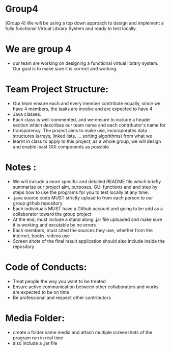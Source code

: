 # Group4
   [Group 4] We will be using a top down approach to design and implement a fully functional Virtual Library System and ready to test locally.
   
 # We are group 4
 * our team are working on designing a functional
   virtual library system. Our goal is to make sure it is correct
   and working.

 # Team Project Structure: 
 * Our team ensure each and every member contribute equally, since we have 4 members, the tasks are involve and are expected to have 4
 * Java classes. 
 * Each class is well commented, and we ensure to include a header section which describes our team name and each contributor's name for
 * transparency. The project aims to make use, incoroporates data structures (arrays, linked lists, ... sorting algorithms) from what we 
 * learnt in class to apply to this project, as a whole group, we will design and enable least GUI components as possible.
 # Notes : 
 * We will include a more specific and detailed README file which briefly summarize our project aim, purposes, GUI functions and 
   and step by steps how to use the programs for you to test locally at any time.
 * .java source code MUST strictly upload to from each person to our group github repository
 *  Each individuals MUST  have a Github account and going to be add as a collaborator toward the group project
 *  At the end, must include a stand along .jar file uploaded and make sure it is working and excutable by no errors
 *  Each members, must cited the sources they use, whether from the internet, books, videos use  
 * Screen shots of the final result application should also include inside the repository
 # Code of Conducts: 
 * Treat people the way you want to be treated
 * Ensure active communication between other collaborators and works are expected to be on time 
 * Be professional and respect other contributors
 # Media Folder:
 * create a folder name media and attach multiple screenshots of the program run in real time
 * also include a .jar file


 
